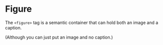 # Figure

The `<figure>` tag is a semantic container that can hold both an image and a caption.

(Although you can just put an image and no caption.)